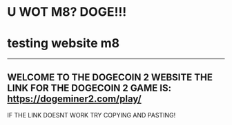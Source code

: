 # U WOT M8? DOGE!!!
# testing website m8
----------------
WELCOME TO THE DOGECOIN 2 WEBSITE
THE LINK FOR THE DOGECOIN 2 GAME IS: https://dogeminer2.com/play/
----------------
IF THE LINK DOESNT WORK TRY COPYING AND PASTING!
